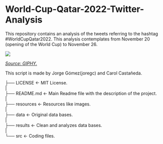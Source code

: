 # World-Cup-Qatar-2022-Twitter-Analysis
This repository contains an analysis of the tweets referring to the hashtag #WorldCupQatar2022. This analysis contemplates from November 20 (opening of the World Cup) to November 26.

![](https://media.giphy.com/media/j1BN5f7iGBTauQ1aVH/giphy.gif)

*[Source: GIPHY.](https://giphy.com/gifs/trt-network-trt-1-spor-j1BN5f7iGBTauQ1aVH)*

This script is made by Jorge Gómez(joregc) and Carol Castañeda.

├── LICENSE           <- MIT License.  
|  
├── README.md         <- Main Readme file with the description of the project.  
|  
├── resources         <- Resources like images.  
|  
├── data              <- Original data bases.  
|  
├── results           <- Clean and analyzes data bases.  
|  
└── src               <- Coding files.  
